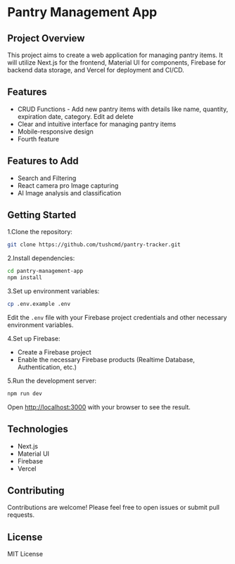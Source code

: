 # Pantry Management App

## Project Overview

This project aims to create a web application for managing pantry items. It will utilize Next.js for the frontend, Material UI for components, Firebase for backend data storage, and Vercel for deployment and CI/CD.

## Features

- CRUD Functions - Add new pantry items with details like name, quantity, expiration date, category. Edit ad delete
- Clear and intuitive interface for managing pantry items
- Mobile-responsive design
- Fourth feature

## Features to Add

- Search and Filtering
- React camera pro Image capturing
- AI Image analysis and classification

## Getting Started

1.Clone the repository:

```bash
git clone https://github.com/tushcmd/pantry-tracker.git
```

2.Install dependencies:

```bash
cd pantry-management-app
npm install
```

3.Set up environment variables:

```bash
cp .env.example .env
```

Edit the `.env` file with your Firebase project credentials and other necessary environment variables.

4.Set up Firebase:

- Create a Firebase project
- Enable the necessary Firebase products (Realtime Database, Authentication, etc.)

5.Run the development server:

```bash
npm run dev
```

Open [http://localhost:3000](http://localhost:3000) with your browser to see the result.

## Technologies

- Next.js
- Material UI
- Firebase
- Vercel

## Contributing

Contributions are welcome! Please feel free to open issues or submit pull requests.

## License

MIT License
